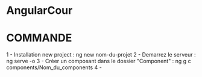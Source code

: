 # AngularCour

# COMMANDE
1 - Installation new project : ng new nom-du-projet
2 - Demarrez le serveur : ng serve -o
3 - Créer un composant dans le dossier "Component" : ng g c components/Nom_du_components
4 - 